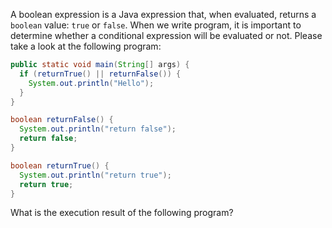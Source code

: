 A boolean expression is a Java expression that, when evaluated, returns a `boolean` value: `true` or `false`. When we write program, it is important to determine whether a conditional expression will be evaluated or not. Please take a look at the following program:

```java
public static void main(String[] args) {
  if (returnTrue() || returnFalse()) {
    System.out.println("Hello");
  }
}

boolean returnFalse() {
  System.out.println("return false");
  return false;
}

boolean returnTrue() {
  System.out.println("return true");
  return true;
}
```

What is the execution result of the following program?